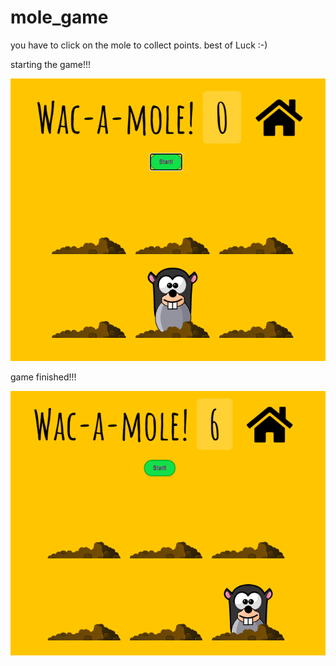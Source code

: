 # mole_game

you have to click on the mole to collect points.
best of Luck :-)

starting the game!!!

<img src="img1.png">

game finished!!!

<img src="img2.png">
